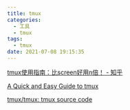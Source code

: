 ```yaml
---
title: tmux
categories:
  - 工具
  - tmux
tags:
  - tmux
date: 2021-07-08 19:15:35
---
```


[tmux使用指南：比screen好用n倍！ - 知乎](https://zhuanlan.zhihu.com/p/386085431)

[A Quick and Easy Guide to tmux](https://www.hamvocke.com/blog/a-quick-and-easy-guide-to-tmux/)

[tmux/tmux: tmux source code](https://github.com/tmux/tmux)
